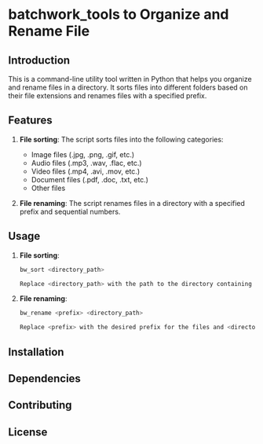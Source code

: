 # batchwork_tools to Organize and Rename File

## Introduction
This is a command-line utility tool written in Python that helps you organize and rename files in a directory. It sorts files into different folders based on their file extensions and renames files with a specified prefix.

## Features

1. **File sorting**: The script sorts files into the following categories:
   - Image files (.jpg, .png, .gif, etc.)
   - Audio files (.mp3, .wav, .flac, etc.)
   - Video files (.mp4, .avi, .mov, etc.)
   - Document files (.pdf, .doc, .txt, etc.)
   - Other files

2. **File renaming**: The script renames files in a directory with a specified prefix and sequential numbers.


## Usage

1. **File sorting**:
    ```bash
   bw_sort <directory_path>

   Replace <directory_path> with the path to the directory containing the files you want to sort.

2. **File renaming**:
    ```bash
    bw_rename <prefix> <directory_path>

    Replace <prefix> with the desired prefix for the files and <directory_path> with the path to the directory containing the files you want to rename.

## Installation

## Dependencies

## Contributing
## License
